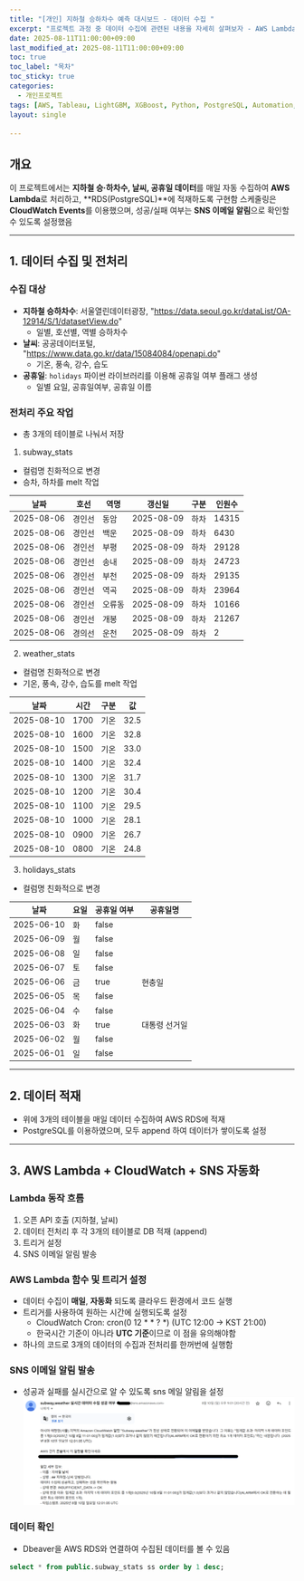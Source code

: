 ```yaml
---
title: "[개인] 지하철 승하차수 예측 대시보드 - 데이터 수집 "
excerpt: "프로젝트 과정 중 데이터 수집에 관련된 내용을 자세히 살펴보자 - AWS Lambda & RDS 활용"
date: 2025-08-11T11:00:00+09:00
last_modified_at: 2025-08-11T11:00:00+09:00
toc: true
toc_label: "목차"
toc_sticky: true
categories:
  - 개인프로젝트
tags: [AWS, Tableau, LightGBM, XGBoost, Python, PostgreSQL, Automation, OpenAPI]
layout: single

---
```

## 개요
이 프로젝트에서는 **지하철 승·하차수, 날씨, 공휴일 데이터**를 매일 자동 수집하여 **AWS Lambda**로 처리하고, **RDS(PostgreSQL)**에 적재하도록 구현함
스케줄링은 **CloudWatch Events**를 이용했으며, 성공/실패 여부는 **SNS 이메일 알림**으로 확인할 수 있도록 설정했음

---
## 1. 데이터 수집 및 전처리

### 수집 대상
- **지하철 승하차수**: 서울열린데이터광장, "https://data.seoul.go.kr/dataList/OA-12914/S/1/datasetView.do"
  - 일별, 호선별, 역별 승하차수
- **날씨**: 공공데이터포털, "https://www.data.go.kr/data/15084084/openapi.do"
  - 기온, 풍속, 강수, 습도
- **공휴일**: `holidays` 파이썬 라이브러리를 이용해 공휴일 여부 플래그 생성
  - 일별 요일, 공휴일여부, 공휴일 이름

### 전처리 주요 작업
- 총 3개의 테이블로 나눠서 저장
1. subway_stats
  - 컬럼명 친화적으로 변경
  - 승차, 하차를 melt 작업

| 날짜       | 호선   | 역명   | 갱신일    | 구분 | 인원수   |
|------------|--------|--------|-----------|------|--------|
| 2025-08-06 | 경인선 | 동암   | 2025-08-09| 하차 | 14315 |
| 2025-08-06 | 경인선 | 백운   | 2025-08-09| 하차 | 6430  |
| 2025-08-06 | 경인선 | 부평   | 2025-08-09| 하차 | 29128 |
| 2025-08-06 | 경인선 | 송내   | 2025-08-09| 하차 | 24723 |
| 2025-08-06 | 경인선 | 부천   | 2025-08-09| 하차 | 29135 |
| 2025-08-06 | 경인선 | 역곡   | 2025-08-09| 하차 | 23964 |
| 2025-08-06 | 경인선 | 오류동 | 2025-08-09| 하차 | 10166 |
| 2025-08-06 | 경인선 | 개봉   | 2025-08-09| 하차 | 21267 |
| 2025-08-06 | 경의선 | 운천   | 2025-08-09| 하차 | 2     |

2. weather_stats
  - 컬럼명 친화적으로 변경
  - 기온, 풍속, 강수, 습도를 melt 작업

| 날짜       | 시간  | 구분 | 값 |
|------------|-------|------|----------|
| 2025-08-10 | 1700  | 기온 | 32.5     |
| 2025-08-10 | 1600  | 기온 | 32.8     |
| 2025-08-10 | 1500  | 기온 | 33.0     |
| 2025-08-10 | 1400  | 기온 | 32.4     |
| 2025-08-10 | 1300  | 기온 | 31.7     |
| 2025-08-10 | 1200  | 기온 | 30.4     |
| 2025-08-10 | 1100  | 기온 | 29.5     |
| 2025-08-10 | 1000  | 기온 | 28.1     |
| 2025-08-10 | 0900  | 기온 | 26.7     |
| 2025-08-10 | 0800  | 기온 | 24.8     |

3. holidays_stats
  - 컬럼명 친화적으로 변경

| 날짜       | 요일 | 공휴일 여부 | 공휴일명       |
|------------|------|-------------|----------------|
| 2025-06-10 | 화   | false       |                |
| 2025-06-09 | 월   | false       |                |
| 2025-06-08 | 일   | false       |                |
| 2025-06-07 | 토   | false       |                |
| 2025-06-06 | 금   | true        | 현충일         |
| 2025-06-05 | 목   | false       |                |
| 2025-06-04 | 수   | false       |                |
| 2025-06-03 | 화   | true        | 대통령 선거일 |
| 2025-06-02 | 월   | false       |                |
| 2025-06-01 | 일   | false       |                |

---

## 2. 데이터 적재
- 위에 3개의 테이블을 매일 데이터 수집하여 AWS RDS에 적재
- PostgreSQL를 이용하였으며, 모두 append 하여 데이터가 쌓이도록 설정

---

## 3. AWS Lambda + CloudWatch + SNS 자동화
### Lambda 동작 흐름
1. 오픈  API 호출 (지하철, 날씨)
2. 데이터 전처리 후 각 3개의 테이블로 DB 적재 (append)
3. 트리거 설정
4. SNS 이메일 알림 발송

### AWS Lambda 함수 및 트리거 설정
- 데이터 수집이 **매일**, **자동화** 되도록 클라우드 환경에서 코드 실행
- 트리거를 사용하여 원하는 시간에 실행되도록 설정
  - CloudWatch Cron: cron(0 12 * * ? *) (UTC 12:00 → KST 21:00)
  - 한국시간 기준이 아니라 **UTC 기준**이므로 이 점을 유의해야함
- 하나의 코드로 3개의 데이터의 수집과 전처리를 한꺼번에 실행함

### SNS 이메일 알림 발송
- 성공과 실패를 실시간으로 알 수 있도록 sns 메일 알림을 설정
![SNS 메일 알림](/assets/images/sns_image.png)

### 데이터 확인
- Dbeaver을 AWS RDS와 연결하여 수집된 데이터를 볼 수 있음
```sql
select * from public.subway_stats ss order by 1 desc;